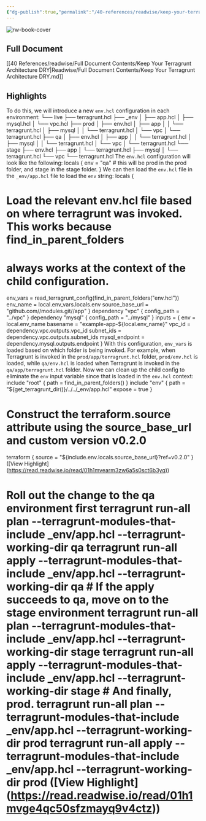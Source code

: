```yaml
---
{"dg-publish":true,"permalink":"/40-references/readwise/keep-your-terragrunt-architecture-dry/","tags":["rw/articles"]}
---
```


![rw-book-cover](https://terragrunt.gruntwork.io/assets/img/terragrunt-thumbnail.png)

## Full Document
[[40 References/readwise/Full Document Contents/Keep Your Terragrunt Architecture DRY\|Readwise/Full Document Contents/Keep Your Terragrunt Architecture DRY.md]]

## Highlights
To do this, we will introduce a new `env.hcl` configuration in each environment:
└── live
├── terragrunt.hcl
├── _env
│ ├── app.hcl
│ ├── mysql.hcl
│ └── vpc.hcl
├── prod
│ ├── env.hcl
│ ├── app
│ │ └── terragrunt.hcl
│ ├── mysql
│ │ └── terragrunt.hcl
│ └── vpc
│ └── terragrunt.hcl
├── qa
│ ├── env.hcl
│ ├── app
│ │ └── terragrunt.hcl
│ ├── mysql
│ │ └── terragrunt.hcl
│ └── vpc
│ └── terragrunt.hcl
└── stage
├── env.hcl
├── app
│ └── terragrunt.hcl
├── mysql
│ └── terragrunt.hcl
└── vpc
└── terragrunt.hcl
The `env.hcl` configuration will look like the following:
locals {
env = "qa" # this will be prod in the prod folder, and stage in the stage folder.
}
We can then load the `env.hcl` file in the `_env/app.hcl` file to load the `env` string:
locals {
# Load the relevant env.hcl file based on where terragrunt was invoked. This works because find_in_parent_folders
# always works at the context of the child configuration.
env_vars = read_terragrunt_config(find_in_parent_folders("env.hcl"))
env_name = local.env_vars.locals.env
source_base_url = "github.com/<org>/modules.git//app"
}
dependency "vpc" {
config_path = "../vpc"
}
dependency "mysql" {
config_path = "../mysql"
}
inputs = {
env = local.env_name
basename = "example-app-${local.env_name}"
vpc_id = dependency.vpc.outputs.vpc_id
subnet_ids = dependency.vpc.outputs.subnet_ids
mysql_endpoint = dependency.mysql.outputs.endpoint
}
With this configuration, `env_vars` is loaded based on which folder is being invoked. For example, when Terragrunt is invoked in the `prod/app/terragrunt.hcl` folder, `prod/env.hcl` is loaded, while `qa/env.hcl` is loaded when Terragrunt is invoked in the `qa/app/terragrunt.hcl` folder.
Now we can clean up the child config to eliminate the `env` input variable since that is loaded in the `env.hcl` context:
include "root" {
path = find_in_parent_folders()
}
include "env" {
path = "${get_terragrunt_dir()}/../../_env/app.hcl"
expose = true
}
# Construct the terraform.source attribute using the source_base_url and custom version v0.2.0
terraform {
source = "${include.env.locals.source_base_url}?ref=v0.2.0"
} ([View Highlight] (https://read.readwise.io/read/01h1mvearm3zw6a5s0sct6b3yq))


# Roll out the change to the qa environment first terragrunt run-all plan --terragrunt-modules-that-include _env/app.hcl --terragrunt-working-dir qa terragrunt run-all apply --terragrunt-modules-that-include _env/app.hcl --terragrunt-working-dir qa # If the apply succeeds to qa, move on to the stage environment terragrunt run-all plan --terragrunt-modules-that-include _env/app.hcl --terragrunt-working-dir stage terragrunt run-all apply --terragrunt-modules-that-include _env/app.hcl --terragrunt-working-dir stage # And finally, prod. terragrunt run-all plan --terragrunt-modules-that-include _env/app.hcl --terragrunt-working-dir prod terragrunt run-all apply --terragrunt-modules-that-include _env/app.hcl --terragrunt-working-dir prod ([View Highlight] (https://read.readwise.io/read/01h1mvge4qc50sfzmayq9v4ctz))


